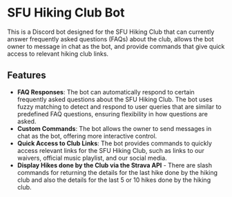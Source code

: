 # SFU Hiking Club Bot

This is a Discord bot designed for the SFU Hiking Club that can currently answer frequently asked questions (FAQs) about the club, allows the bot owner to message in chat as the bot, and provide commands that give quick access to relevant hiking club links.

## Features

- **FAQ Responses**: The bot can automatically respond to certain frequently asked questions about the SFU Hiking Club. The bot uses fuzzy matching to detect and respond to user queries that are similar to predefined FAQ questions, ensuring flexibility in how questions are asked.
- **Custom Commands**: The bot allows the owner to send messages in chat as the bot, offering more interactive control.
- **Quick Access to Club Links**: The bot provides commands to quickly access relevant links for the SFU Hiking Club, such as links to our waivers, official music playlist, and our social media.
- **Display Hikes done by the Club via the Strava API** - There are slash commands for returning the details for the last hike done by the hiking club and also the details for the last 5 or 10 hikes done by the hiking club.
